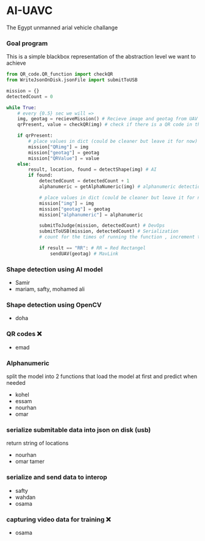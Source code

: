 # AI-UAVC
The Egypt unmanned arial vehicle challange


### Goal program
This is a simple blackbox representation of the abstraction level we want to achieve
```python
from QR_code.QR_function import checkQR
from WriteJsonOnDisk.jsonFile import submitToUSB

mission = {}
detectedCount = 0

while True:
    # every {0.5} sec we will =>
    img, geotag = recieveMission() # Recieve image and geotag from UAV
    qrPresent, value = checkQR(img) # check if there is a QR code in the image and return value if so

    if qrPresent:
        # place values in dict (could be cleaner but leave it for now)
        mission["QRimg"] = img
        mission["geotag"] = geotag
        mission["QRValue"] = value
    else:
        result, location, found = detectShape(img) # AI
        if found:
            detectedCount = detectedCount + 1
            alphanumeric = getAlphaNumeric(img) # alphanumeric detection

            # place values in dict (could be cleaner but leave it for now)
            mission["img"] = img
            mission["geotag"] = geotag
            mission["alphanumeric"] = alphanumeric

            submitToJudge(mission, detectedCount) # DevOps
            submitToUSB(mission, detectedCount) # Serialization
            # count for the times of running the function , increment the count

            if result == "RR": # RR = Red Rectangel
                sendUAV(geotag) # MavLink
```



### Shape detection using AI model
 - Samir
 - mariam, safty, mohamed ali

### Shape detection using OpenCV
 - doha

### QR codes ❌
 - emad

### Alphanumeric
split the model into 2 functions that load the model at first and predict when needed
 - kohel
 - essam
 - nourhan
 - omar

### serialize submitable data into json on disk (usb)
return string of locations
 - nourhan
 - omar tamer

### serialize and send data to interop
 - safty
 - wahdan
 - osama

### capturing video data for training ❌
 - osama

